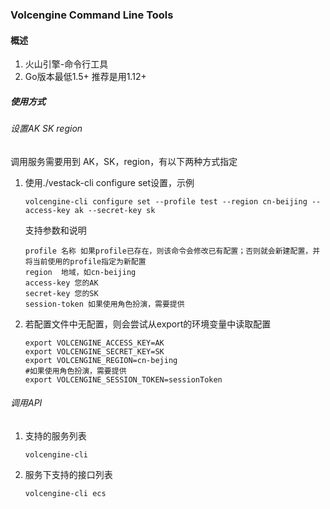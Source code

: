 ### Volcengine Command Line Tools
####  概述
1. 火山引擎-命令行工具
2. Go版本最低1.5+ 推荐是用1.12+

##### 使用方式
###### 设置AK SK region
调用服务需要用到 AK，SK，region，有以下两种方式指定
1. 使用./vestack-cli configure set设置，示例
   ```shell
   volcengine-cli configure set --profile test --region cn-beijing --access-key ak --secret-key sk
   ```
   支持参数和说明
   ```shell
   profile 名称 如果profile已存在，则该命令会修改已有配置；否则就会新建配置，并将当前使用的profile指定为新配置
   region  地域，如cn-beijing
   access-key 您的AK
   secret-key 您的SK
   session-token 如果使用角色扮演，需要提供
   ```

2. 若配置文件中无配置，则会尝试从export的环境变量中读取配置
   ```shell
   export VOLCENGINE_ACCESS_KEY=AK
   export VOLCENGINE_SECRET_KEY=SK
   export VOLCENGINE_REGION=cn-bejing
   #如果使用角色扮演，需要提供
   export VOLCENGINE_SESSION_TOKEN=sessionToken
   ```
###### 调用API
1. 支持的服务列表
   ```shell
   volcengine-cli
   ```
2. 服务下支持的接口列表
   ```shell
   volcengine-cli ecs
   ```